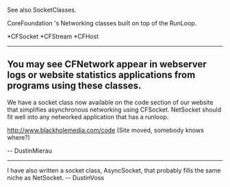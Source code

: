 

See also SocketClasses.

CoreFoundation 's Networking classes built on top of the RunLoop. 


*CFSocket
*CFStream
*CFHost


----
You may see CFNetwork appear in webserver logs or website statistics applications from programs using these classes.
----

We have a socket class now available on the code section of our website that simplifies asynchronous networking using CFSocket. NetSocket should fit well into any networked application that has a runloop.

http://www.blackholemedia.com/code (Site moved, somebody knows where?)

-- DustinMierau

----

I have also written a socket class, AsyncSocket, that probably fills the same niche as NetSocket. -- DustinVoss
